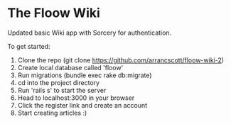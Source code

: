 # The Floow Wiki

Updated basic Wiki app with Sorcery for authentication.

To get started:

1) Clone the repo (git clone https://github.com/arrancscott/floow-wiki-2)
2) Create local database called 'floow'
3) Run migrations (bundle exec rake db:migrate)
4) cd into the project directory
5) Run 'rails s' to start the server
6) Head to localhost:3000 in your browser
7) Click the register link and create an account
8) Start creating articles :)


